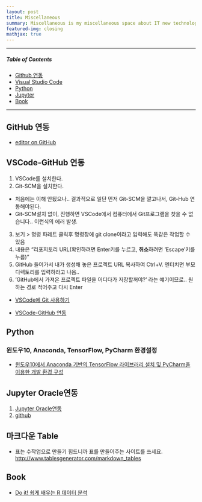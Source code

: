 ```yaml
---
layout: post
title: Miscellaneous
summary: Miscellaneous is my miscellaneous space about IT new technology. 
featured-img: closing
mathjax: true
---
```

---
##### Table of Contents  
* [Github 연동](#gihtub) 
* [Visual Studio Code](#vsc) 
* [Python](#python)  
* [Jupyter](#jupyter) 
* [Book](#book) 

---
<a name="github"/>

## GitHub 연동
* [editor on GitHub](https://github.com/shpimit/space/edit/master/README.md) 

<a name="vsc"/>

## VSCode-GitHub 연동
1. VSCode를 설치한다.
2. Git-SCM을 설치한다.
* 처음에는 이해 안됬으나.. 결과적으로  일단 먼저 Git-SCM을 깔고나서, Git-Hub 연동해야된다.
* Git-SCM설치 없이,  진행하면 VSCode에서 컴퓨터에서 Git프로그램을 찾을 수 없습니다.. 이런식의 에러 발생.
3. 보기 > 명령 파레트 클릭후 명령창에 git clone이라고 입력해도 똑같은 작업할 수 있음
4. 내용은 “리포지토리 URL(확인하려면 Enter키를 누르고, **취소**하려면 ‘Escape’키를 누름)”
5. GitHub 들어가서 내가 생성해 놓은 프로젝트 URL 복사하여 Ctrl+V.
엔터치면 부모디렉토리를 입력하라고 나옴..
6. ‘GitHub에서 가져온 프로젝트 파일을 어디다가 저장할꺼야?’ 라는 얘기이므로.. 원하는 경로 적어주고 다시 Enter

* [VSCode에 Git 사용하기](http://ccambo.gitlab.io/2017/07/09/VSCODE-VSCode%EC%97%90-Git-%EC%82%AC%EC%9A%A9%ED%95%98%EA%B8%B0/)

* [VSCode-GitHub 연동](http://www.ruokit.com/index.php/2017/10/28/vscode-github/)

<a name="python"/>

## Python
### 윈도우10, Anaconda, TensorFlow, PyCharm 환경설정
* [윈도우10에서 Anaconda 기반의 TensorFlow 라이브러리 설치 및 PyCharm을 이용한 개발 환경 구성](http://agiantmind.tistory.com/176)

<a name="jupyter"/>

## Jupyter Oracle연동
1. [Jupyter Oracle연동](https://db-blog.web.cern.ch/blog/luca-canali/2016-06-ipythonjupyter-notebooks-oracle)
2. [github](https://github.com/LucaCanali/Miscellaneous/blob/master/Oracle_Jupyter/Oracle_IPython_cx_Oracle_pandas.ipynb)


## 마크다운 Table
* 표는 수작업으로 만들기 힘드니까 표를 만들어주는 사이트를 쓰세요. http://www.tablesgenerator.com/markdown_tables

<a name="book"/>

## Book
* [Do it! 쉽게 배우는 R 데이터 분석](https://github.com/youngwoos/Doit_R/#4)
